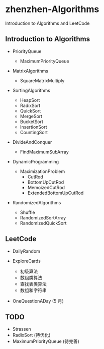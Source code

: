 # zhenzhen-Algorithms

Introduction to Algorithms and LeetCode

## Introduction to Algorithms

- PriorityQueue

  - MaximumPriorityQueue

- MatrixAlgorithms

  - SquareMatrixMultiply

- SortingAlgorithms

  - HeapSort
  - RadixSort
  - QuickSort
  - MergeSort
  - BucketSort
  - InsertionSort
  - CountingSort

- DivideAndConquer

  - FindMaximumSubArray

- DynamicProgramming

  - MaximizationProblem
    - CutRod
    - BottomUpCutRod
    - MemoizedCutRod
    - ExtendedBottomUpCutRod

- RandomizedAlgorithms

  - Shuffle
  - RandomizedSortArray
  - RandomizedQuickSort

## LeetCode

- DailyRandom

- ExploreCards

  - 初级算法
  - 数组类算法
  - 查找表类算法
  - 数组和字符串

- OneQuestionADay (5 月)

## TODO

- Strassen
- RadixSort (待优化)
- MaximumPriorityQueue (待完善)
